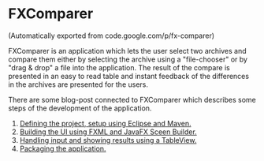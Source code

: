 # FXComparer

(Automatically exported from code.google.com/p/fx-comparer)

FXComparer is an application which lets the user select two archives and compare them either by selecting the archive using a "file-chooser" or by "drag & drop" a file into the application. The result of the compare is presented in an easy to read table and instant feedback of the differences in the archives are presented for the users.

There are some blog-post connected to FXComparer which describes some steps of the development of the application.

1. [Defining the project, setup using Eclipse and Maven.](http://www.loop81.com/2013/04/project-fxcomparer-part-1-defining.html)
2. [Building the UI using FXML and JavaFX Sceen Builder.](http://www.loop81.com/2013/04/project-fxcomparer-part-2-building-ui.html)
3. [Handling input and showing results using a TableView.](http://www.loop81.com/2013/04/project-fxcomparer-part-3-handling.html)
4. [Packaging the application.](http://www.loop81.com/2013/04/project-fxcomparer-part-5-packaging.html)
